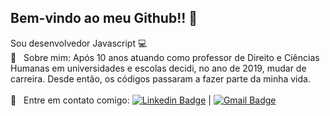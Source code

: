 ## Bem-vindo ao meu Github!! 👋

Sou desenvolvedor Javascript :computer:
<br/> 💬  &nbsp; Sobre mim: Após 10 anos atuando como professor de Direito e Ciências Humanas em universidades e escolas decidi, no ano de 2019, mudar de carreira. Desde então, os códigos passaram a fazer parte da minha vida.
<br/>
<br/> :email: &nbsp; Entre em contato comigo: [![Linkedin Badge](https://img.shields.io/badge/-MarceloVasques-blue?style=flat-square&logo=Linkedin&logoColor=white&link=https://www.linkedin.com/in/marcelovqvd/)](https://www.linkedin.com/in/marcelovqvd/) 
| 
[![Gmail Badge](https://img.shields.io/badge/-marcelovqvd@gmail.com-c14438?style=flat-square&logo=Gmail&logoColor=white&link=mailto:marcelovqvd@gmail.com)](mailto:marcelovqvd@gmail.com)
